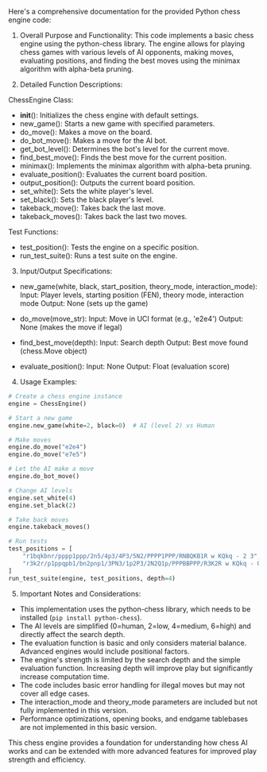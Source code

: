 Here's a comprehensive documentation for the provided Python chess engine code:

1. Overall Purpose and Functionality:
This code implements a basic chess engine using the python-chess library. The engine allows for playing chess games with various levels of AI opponents, making moves, evaluating positions, and finding the best moves using the minimax algorithm with alpha-beta pruning.

2. Detailed Function Descriptions:

ChessEngine Class:
- __init__(): Initializes the chess engine with default settings.
- new_game(): Starts a new game with specified parameters.
- do_move(): Makes a move on the board.
- do_bot_move(): Makes a move for the AI bot.
- get_bot_level(): Determines the bot's level for the current move.
- find_best_move(): Finds the best move for the current position.
- minimax(): Implements the minimax algorithm with alpha-beta pruning.
- evaluate_position(): Evaluates the current board position.
- output_position(): Outputs the current board position.
- set_white(): Sets the white player's level.
- set_black(): Sets the black player's level.
- takeback_move(): Takes back the last move.
- takeback_moves(): Takes back the last two moves.

Test Functions:
- test_position(): Tests the engine on a specific position.
- run_test_suite(): Runs a test suite on the engine.

3. Input/Output Specifications:

- new_game(white, black, start_position, theory_mode, interaction_mode):
  Input: Player levels, starting position (FEN), theory mode, interaction mode
  Output: None (sets up the game)

- do_move(move_str):
  Input: Move in UCI format (e.g., 'e2e4')
  Output: None (makes the move if legal)

- find_best_move(depth):
  Input: Search depth
  Output: Best move found (chess.Move object)

- evaluate_position():
  Input: None
  Output: Float (evaluation score)

4. Usage Examples:

```python
# Create a chess engine instance
engine = ChessEngine()

# Start a new game
engine.new_game(white=2, black=0)  # AI (level 2) vs Human

# Make moves
engine.do_move("e2e4")
engine.do_move("e7e5")

# Let the AI make a move
engine.do_bot_move()

# Change AI levels
engine.set_white(4)
engine.set_black(2)

# Take back moves
engine.takeback_moves()

# Run tests
test_positions = [
    "r1bqkbnr/pppp1ppp/2n5/4p3/4P3/5N2/PPPP1PPP/RNBQKB1R w KQkq - 2 3",
    "r3k2r/p1ppqpb1/bn2pnp1/3PN3/1p2P3/2N2Q1p/PPPBBPPP/R3K2R w KQkq - 0 1"
]
run_test_suite(engine, test_positions, depth=4)
```

5. Important Notes and Considerations:

- This implementation uses the python-chess library, which needs to be installed (`pip install python-chess`).
- The AI levels are simplified (0=human, 2=low, 4=medium, 6=high) and directly affect the search depth.
- The evaluation function is basic and only considers material balance. Advanced engines would include positional factors.
- The engine's strength is limited by the search depth and the simple evaluation function. Increasing depth will improve play but significantly increase computation time.
- The code includes basic error handling for illegal moves but may not cover all edge cases.
- The interaction_mode and theory_mode parameters are included but not fully implemented in this version.
- Performance optimizations, opening books, and endgame tablebases are not implemented in this basic version.

This chess engine provides a foundation for understanding how chess AI works and can be extended with more advanced features for improved play strength and efficiency.